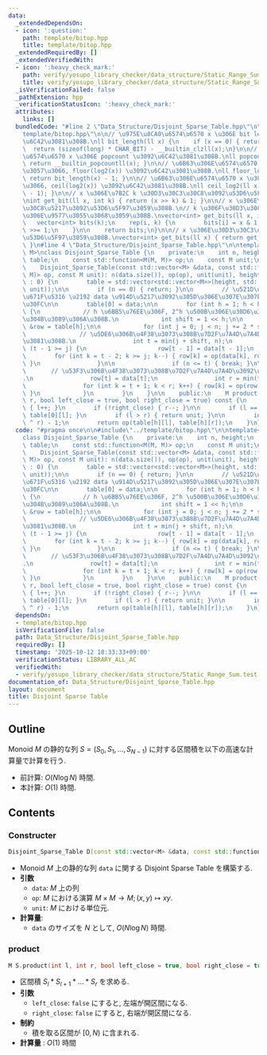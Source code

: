 ```yaml
---
data:
  _extendedDependsOn:
  - icon: ':question:'
    path: template/bitop.hpp
    title: template/bitop.hpp
  _extendedRequiredBy: []
  _extendedVerifiedWith:
  - icon: ':heavy_check_mark:'
    path: verify/yosupo_library_checker/data_structure/Static_Range_Sum.test.cpp
    title: verify/yosupo_library_checker/data_structure/Static_Range_Sum.test.cpp
  _isVerificationFailed: false
  _pathExtension: hpp
  _verificationStatusIcon: ':heavy_check_mark:'
  attributes:
    links: []
  bundledCode: "#line 2 \"Data_Structure/Disjoint_Sparse_Table.hpp\"\n\n#line 2 \"\
    template/bitop.hpp\"\n\n// \u975E\u8CA0\u6574\u6570 x \u306E bit legnth \u3092\
    \u6C42\u3081\u308B.\nll bit_length(ll x) {\n    if (x == 0) { return 0; }\n  \
    \  return (sizeof(long) * CHAR_BIT) - __builtin_clzll(x);\n}\n\n// \u975E\u8CA0\
    \u6574\u6570 x \u306E popcount \u3092\u6C42\u3081\u308B.\nll popcount(ll x) {\
    \ return __builtin_popcountll(x); }\n\n// \u6B63\u306E\u6574\u6570 x \u306B\u5BFE\
    \u3057\u3066, floor(log2(x)) \u3092\u6C42\u3081\u308B.\nll floor_log2(ll x) {\
    \ return bit_length(x) - 1; }\n\n// \u6B63\u306E\u6574\u6570 x \u306B\u5BFE\u3057\
    \u3066, ceil(log2(x)) \u3092\u6C42\u3081\u308B.\nll ceil_log2(ll x) { return bit_length(x\
    \ - 1); }\n\n// x \u306E\u7B2C k \u30D3\u30C3\u30C8\u3092\u53D6\u5F97\u3059\u308B\
    \nint get_bit(ll x, int k) { return (x >> k) & 1; }\n\n// x \u306E\u30D3\u30C3\
    \u30C8\u5217\u3092\u53D6\u5F97\u3059\u308B.\n// k \u306F\u30D3\u30C3\u30C8\u5217\
    \u306E\u9577\u3055\u3068\u3059\u308B.\nvector<int> get_bits(ll x, int k) {\n \
    \   vector<int> bits(k);\n    rep(i, k) {\n        bits[i] = x & 1;\n        x\
    \ >>= 1;\n    }\n\n    return bits;\n}\n\n// x \u306E\u30D3\u30C3\u30C8\u5217\u3092\
    \u53D6\u5F97\u3059\u308B.\nvector<int> get_bits(ll x) { return get_bits(x, bit_length(x));\
    \ }\n#line 4 \"Data_Structure/Disjoint_Sparse_Table.hpp\"\n\ntemplate<typename\
    \ M>\nclass Disjoint_Sparse_Table {\n    private:\n    int n, height;\n    std::vector<std::vector<M>>\
    \ table;\n    const std::function<M(M, M)> op;\n    const M unit;\n\n    public:\n\
    \    Disjoint_Sparse_Table(const std::vector<M> &data, const std::function<M(M,\
    \ M)> op, const M unit): n(data.size()), op(op), unit(unit), height(n > 0 ? ceil_log2(n)\
    \ : 0) {\n        table = std::vector<std::vector<M>>(height, std::vector<M>(n,\
    \ unit));\n\n        if (n == 0) { return; }\n\n        // \u521D\u6BB5\u306E\u521D\
    \u671F\u5316 \u2192 data \u914D\u5217\u3092\u305D\u306E\u307E\u307E\u30B3\u30D4\
    \u30FC\n\n        table[0] = data;\n\n        for (int h = 1; h < height; h++)\
    \ {\n            // h \u6BB5\u76EE\u306F, 2^h \u500B\u306E\u30D6\u30ED\u30C3\u30AF\
    \u304B\u3089\u306A\u308B.\n            int shift = 1 << h;\n\n            std::vector<M>\
    \ &row = table[h];\n\n            for (int j = 0; j < n; j += 2 * shift) {\n \
    \               // \u5DE6\u306B\u4F38\u3073\u308B\u7D2F\u7A4D\u7A4D\u3092\u6C42\
    \u3081\u308B.\n                int t = min(j + shift, n);\n                if\
    \ (t - 1 >= j) {\n                    row[t - 1] = data[t - 1];\n            \
    \        for (int k = t - 2; k >= j; k--) { row[k] = op(data[k], row[k + 1]);\
    \ }\n                }\n\n                if (n <= t) { break; }\n\n         \
    \       // \u53F3\u306B\u4F38\u3073\u308B\u7D2F\u7A4D\u7A4D\u3092\u6C42\u3081\u308B\
    .\n                row[t] = data[t];\n                int r = min(t + shift, n);\n\
    \                for (int k = t + 1; k < r; k++) { row[k] = op(row[k - 1], data[k]);\
    \ }\n            }\n        }\n    }\n\n    public:\n    M product(int l, int\
    \ r, bool left_close = true, bool right_close = true) const {\n        if (!left_close)\
    \ { l++; }\n        if (!right_close) { r--; }\n\n        if (l == r) { return\
    \ table[0][l]; }\n        if (l > r) { return unit; }\n\n        int h = bit_length(l\
    \ ^ r) - 1;\n        return op(table[h][l], table[h][r]);\n    }\n};\n"
  code: "#pragma once\n\n#include\"../template/bitop.hpp\"\n\ntemplate<typename M>\n\
    class Disjoint_Sparse_Table {\n    private:\n    int n, height;\n    std::vector<std::vector<M>>\
    \ table;\n    const std::function<M(M, M)> op;\n    const M unit;\n\n    public:\n\
    \    Disjoint_Sparse_Table(const std::vector<M> &data, const std::function<M(M,\
    \ M)> op, const M unit): n(data.size()), op(op), unit(unit), height(n > 0 ? ceil_log2(n)\
    \ : 0) {\n        table = std::vector<std::vector<M>>(height, std::vector<M>(n,\
    \ unit));\n\n        if (n == 0) { return; }\n\n        // \u521D\u6BB5\u306E\u521D\
    \u671F\u5316 \u2192 data \u914D\u5217\u3092\u305D\u306E\u307E\u307E\u30B3\u30D4\
    \u30FC\n\n        table[0] = data;\n\n        for (int h = 1; h < height; h++)\
    \ {\n            // h \u6BB5\u76EE\u306F, 2^h \u500B\u306E\u30D6\u30ED\u30C3\u30AF\
    \u304B\u3089\u306A\u308B.\n            int shift = 1 << h;\n\n            std::vector<M>\
    \ &row = table[h];\n\n            for (int j = 0; j < n; j += 2 * shift) {\n \
    \               // \u5DE6\u306B\u4F38\u3073\u308B\u7D2F\u7A4D\u7A4D\u3092\u6C42\
    \u3081\u308B.\n                int t = min(j + shift, n);\n                if\
    \ (t - 1 >= j) {\n                    row[t - 1] = data[t - 1];\n            \
    \        for (int k = t - 2; k >= j; k--) { row[k] = op(data[k], row[k + 1]);\
    \ }\n                }\n\n                if (n <= t) { break; }\n\n         \
    \       // \u53F3\u306B\u4F38\u3073\u308B\u7D2F\u7A4D\u7A4D\u3092\u6C42\u3081\u308B\
    .\n                row[t] = data[t];\n                int r = min(t + shift, n);\n\
    \                for (int k = t + 1; k < r; k++) { row[k] = op(row[k - 1], data[k]);\
    \ }\n            }\n        }\n    }\n\n    public:\n    M product(int l, int\
    \ r, bool left_close = true, bool right_close = true) const {\n        if (!left_close)\
    \ { l++; }\n        if (!right_close) { r--; }\n\n        if (l == r) { return\
    \ table[0][l]; }\n        if (l > r) { return unit; }\n\n        int h = bit_length(l\
    \ ^ r) - 1;\n        return op(table[h][l], table[h][r]);\n    }\n};\n"
  dependsOn:
  - template/bitop.hpp
  isVerificationFile: false
  path: Data_Structure/Disjoint_Sparse_Table.hpp
  requiredBy: []
  timestamp: '2025-10-12 18:33:33+09:00'
  verificationStatus: LIBRARY_ALL_AC
  verifiedWith:
  - verify/yosupo_library_checker/data_structure/Static_Range_Sum.test.cpp
documentation_of: Data_Structure/Disjoint_Sparse_Table.hpp
layout: document
title: Disjoint Sparse Table
---
```


## Outline

Monoid $M$ の静的な列 $S = (S_0, S_1, \dots, S_{N-1})$ に対する区間積を以下の高速な計算量で計算を行う.

* 前計算: $O(N \log N)$ 時間.
* 本計算: $O(1)$ 時間.

## Contents

### Constructer

```cpp
Disjoint_Sparse_Table D(const std::vector<M> &data, const std::function<M(M, M)> op, const M unit)
```

* Monoid $M$ 上の静的な列 `data` に関する Disjoint Sparse Table を構築する.
* **引数**
  * `data`: $M$ 上の列
  * `op`: $M$ における演算 $M \times M \to M; (x, y) \mapsto xy$.
  * `unit`: $M$ における単位元.
* **計算量**:
  * `data` のサイズを $N$ として, $O(N \log N)$ 時間.

### product

```cpp
M S.product(int l, int r, bool left_close = true, bool right_close = true)
```

* 区間積 $S_l * S_{l+1} * \dots * S_r$ を求める.
* **引数**
  * `left_close`: `false` にすると, 左端が開区間になる.
  * `right_close`: `false` にすると, 右端が開区間になる.
* **制約**
  * 積を取る区間が $[0, N)$ に含まれる.
* **計算量** : $O(1)$ 時間
